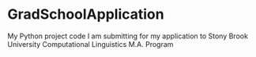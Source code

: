 # GradSchoolApplication
My Python project code I am submitting for my application to Stony Brook University Computational Linguistics M.A. Program
